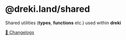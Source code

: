 # @dreki.land/shared

Shared utilities (**types**, **functions** etc.) used within **dreki**

[📝 Changelogs](CHANGELOG.md)
